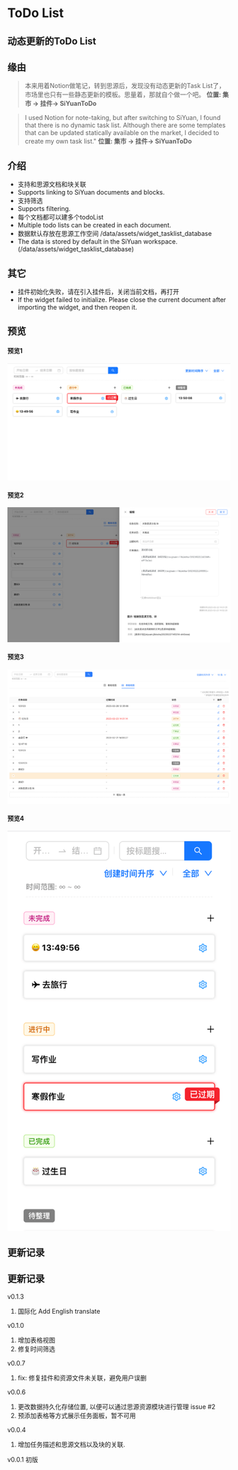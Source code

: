 # ToDo List

## 动态更新的ToDo List

## 缘由

> 本来用着Notion做笔记，转到思源后，发现没有动态更新的Task List了，市场里也只有一些静态更新的模板。思量着，那就自个做一个吧。 **位置: 集市 -> 挂件-> SiYuanToDo**

> I used Notion for note-taking, but after switching to SiYuan, I found that there is no dynamic task list. Although there are some templates that can be updated statically available on the market, I decided to create my own task list."  **位置: 集市 -> 挂件-> SiYuanToDo**

## 介绍

* 支持和思源文档和块关联
* Supports linking to SiYuan documents and blocks.
* 支持筛选
* Supports filtering.
* 每个文档都可以建多个todoList
* Multiple todo lists can be created in each document.
* 数据默认存放在思源工作空间 /data/assets/widget_tasklist_database
* The data is stored by default in the SiYuan workspace. (/data/assets/widget_tasklist_database)


## 其它

* 挂件初始化失败，请在引入挂件后，关闭当前文档，再打开
* If the widget failed to initialize. Please close the current document after importing the widget, and then reopen it.

## 预览

#### 预览1

![preview](https://github.com/KarlKaijie/SiYuanToDo/blob/main/preview/preview.png)

#### 预览2

![preview2](https://github.com/KarlKaijie/SiYuanToDo/blob/main/preview/3.png)

#### 预览3

![preview3](https://github.com/KarlKaijie/SiYuanToDo/blob/main/preview/4.png)

#### 预览4

![preview4](https://github.com/KarlKaijie/SiYuanToDo/blob/main/preview/5.png)

## 更新记录


## 更新记录

v0.1.3
1. 国际化 Add English translate

v0.1.0
1. 增加表格视图
2. 修复时间筛选

v0.0.7
1. fix: 修复挂件和资源文件未关联，避免用户误删

v0.0.6
1. 更改数据持久化存储位置, 以便可以通过思源资源模块进行管理 issue #2
2. 预添加表格等方式展示任务面板，暂不可用

v0.0.4
1. 增加任务描述和思源文档以及块的关联.

v0.0.1 初版